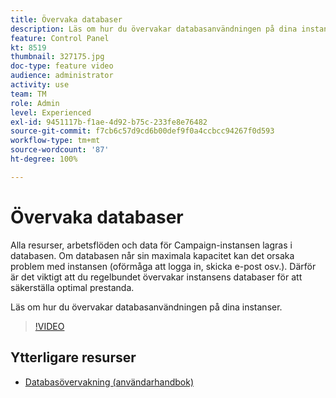 ```yaml
---
title: Övervaka databaser
description: Läs om hur du övervakar databasanvändningen på dina instanser.
feature: Control Panel
kt: 8519
thumbnail: 327175.jpg
doc-type: feature video
audience: administrator
activity: use
team: TM
role: Admin
level: Experienced
exl-id: 9451117b-f1ae-4d92-b75c-233fe8e76482
source-git-commit: f7cb6c57d9cd6b00def9f0a4ccbcc94267f0d593
workflow-type: tm+mt
source-wordcount: '87'
ht-degree: 100%

---
```


# Övervaka databaser

Alla resurser, arbetsflöden och data för Campaign-instansen lagras i databasen. Om databasen når sin maximala kapacitet kan det orsaka problem med instansen (oförmåga att logga in, skicka e-post osv.). Därför är det viktigt att du regelbundet övervakar instansens databaser för att säkerställa optimal prestanda.

Läs om hur du övervakar databasanvändningen på dina instanser.

>[!VIDEO](https://video.tv.adobe.com/v/327175?quality=12)

## Ytterligare resurser

* [Databasövervakning (användarhandbok)](https://experienceleague.adobe.com/docs/control-panel/using/performance-monitoring/database-monitoring.html?lang=sv#performance-monitoring)
